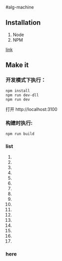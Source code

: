 #alg-machine
    
## Installation
1. Node
2. NPM

[link](#here)

## Make it

### 开发模式下执行：

    npm install
    npm run dev-dll
    npm run dev

打开 http://localhost:3100
    
### 构建时执行:

    npm run build
    
    
    
### list
1. 
2.
3.
4.
5.
6.
7.
8.
9.
10.
11.
12.
13.
14.
15.
16.
17.


    
    
### here
